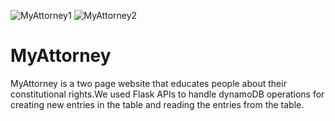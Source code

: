 ![MyAttorney1](https://user-images.githubusercontent.com/50752220/132886616-2a75c246-dc70-4b05-a127-f9477d7606e1.png)
![MyAttorney2](https://user-images.githubusercontent.com/50752220/132886638-64a7b288-dcee-4315-8915-4806566ffad5.png)
# MyAttorney
MyAttorney is a two page website that educates people about their constitutional rights.We used Flask APIs to handle dynamoDB operations for creating new entries in the table and reading the entries from the
table.
